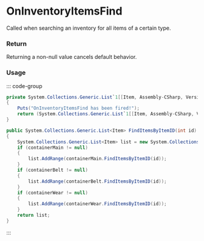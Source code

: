 # OnInventoryItemsFind
<Badge type="info" text="Item"/>[<Badge type="danger" text="Carbon Compatible"/>](https://github.com/CarbonCommunity/Carbon)[<Badge type="warning" text="Oxide Compatible"/>](https://github.com/OxideMod/Oxide.Rust)
Called when searching an inventory for all items of a certain type.

### Return
Returning a non-null value cancels default behavior.

### Usage
::: code-group
```csharp [Example]
private System.Collections.Generic.List`1[[Item, Assembly-CSharp, Version=0.0.0.0, Culture=neutral, PublicKeyToken=null]] OnInventoryItemsFind(PlayerInventory playerInventory)
{
	Puts("OnInventoryItemsFind has been fired!");
	return (System.Collections.Generic.List`1[[Item, Assembly-CSharp, Version=0.0.0.0, Culture=neutral, PublicKeyToken=null]])default;
}
```
```csharp [Source — Assembly-CSharp @ PlayerInventory]
public System.Collections.Generic.List<Item> FindItemsByItemID(int id)
{
	System.Collections.Generic.List<Item> list = new System.Collections.Generic.List<Item>();
	if (containerMain != null)
	{
		list.AddRange(containerMain.FindItemsByItemID(id));
	}
	if (containerBelt != null)
	{
		list.AddRange(containerBelt.FindItemsByItemID(id));
	}
	if (containerWear != null)
	{
		list.AddRange(containerWear.FindItemsByItemID(id));
	}
	return list;
}

```
:::
